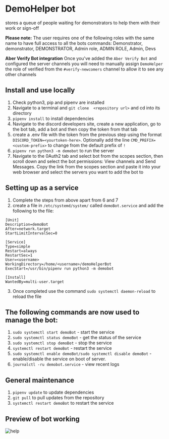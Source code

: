 # DemoHelper bot

stores a queue of people waiting for demonstrators to help them with their work or sign-off

**Please note:**  The user requires one of the following roles with the same name to have full access to all 
the bots commands: Demonstrator, demonstrator, DEMONSTRATOR, Admin role, ADMIN ROLE, Admin, Devs

**Aber Verify Bot integration** Once you've added the `Aber Verify Bot` and configured the server channels you will need to manually assign `DemoHelper` the role of verified from the `#verify-newcomers` channel to allow it to see any other channels 

## Install and use locally
1. Check python3, pip and pipenv are installed
2. Navigate to a terminal and `git clone  <repository url>` and cd into its directory
3. `pipenv install` to install dependencies
4. Navigate to the discord developers site, create a new application, go to the bot tab, add a bot and then copy the token from that tab
5. create a .env file with the token from the previous step using the format `DISCORD_TOKEN=<yourtoken-here>`.
Optionally add the line `CMD_PREFIX=<custom-prefix>` to change from the default prefix of `!`
6. `pipenv run python3 -m demobot` to run the server
7. Navigate to the 0Auth2 tab and select bot from the scopes section, then scroll down and select the bot permissions: View channels and Send Messages. Copy the link from the scopes section and paste it into your web browser and select the servers you want to add the bot to
  
## Setting up as a service
1. Complete the steps from above apart from 6 and 7
2. create a file in `/etc/systemd/system/` called `demoBot.service` and add the following to the file:
```
[Unit]
Description=demoBot
After=network.target
StartLimitIntervalSec=0

[Service]
Type=simple
Restart=always
RestartSec=1
User=<username>
WorkingDirectory=/home/<username>/demoHelperBot
ExecStart=/usr/bin/pipenv run python3 -m demobot

[Install]
WantedBy=multi-user.target
```
3. Once completed use the command `sudo systemctl daemon-reload` to reload the file

## The following commands are now used to manage the bot:
1. `sudo systemctl start demoBot` - start the service
2. `sudo systemctl status demoBot` - get the status of the service
3. `sudo systemctl stop demoBot` - stop the service
4. `systemctl restart demoBot` - restart the service
5. `sudo systemctl enable demoBot/sudo systemctl disable demoBot` - enable/disable the service on boot of server.
6. `journalctl -ru demobot.service` - view recent logs

## General maintenance
1. `pipenv update` to update dependencies
2. `git pull` to pull updates from the repository
3. `systemctl restart demoBot` to restart the service

## Preview of bot working
![help](https://raw.githubusercontent.com/IdrisTheDragon/demoHelperBot/master/help_2.png)

